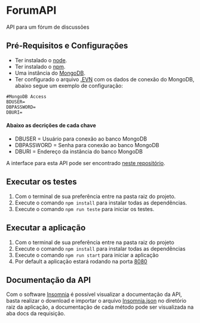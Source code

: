 # ForumAPI

API para um fórum de discussões

## Pré-Requisitos e Configurações

- Ter instalado o [node](https://nodejs.org/en/).
- Ter instalado o [npm](https://www.npmjs.com/).
- Uma instância do [MongoDB](https://www.mongodb.com/).
- Ter configurado o arquivo [.EVN](https://github.com/Renan-Saraiva/forum-api/blob/master/.env.example) com os dados de conexão do MongoDB, abaixo segue um exemplo de configuração:

```
#MongoDB Access
BDUSER=
DBPASSWORD=
DBURI=
```

#### Abaixo as decrições de cada chave

- DBUSER = Usuário para conexão ao banco MongoDB
- DBPASSWORD = Senha para conexão ao banco MongoDB
- DBURI = Endereço da instância do banco MongoDB


A interface para esta API pode ser encontrado [neste repositório](https://github.com/Renan-Saraiva/forum-app).


## Executar os testes

1. Com o terminal de sua preferência entre na pasta raiz do projeto.
2. Execute o comando `npm install` para instalar todas as dependências.
3. Execute o comando `npm run teste` para iniciar os testes.

## Executar a aplicação

1. Com o terminal de sua preferência entre na pasta raiz do projeto
2. Execute o comando `npm install` para instalar todas as dependências
3. Execute o comando `npm run start` para iniciar a aplicação
4. Por default a aplicação estará rodando na porta [8080](http://localhost:8080)

## Documentação da API

Com o software [Insomnia](https://insomnia.rest/) é possível visualizar a documentação da API, basta realizar o download e importar o arquivo [Insomnia.json](https://github.com/Renan-Saraiva/forum-api/blob/master/Insomnia.json) no diretório raiz da aplicação, a documentação de cada método pode ser visualizada na aba docs da requisição.
